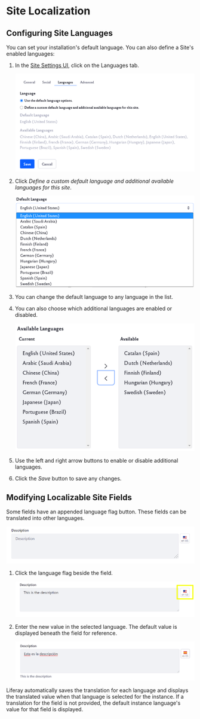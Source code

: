 # Site Localization

## Configuring Site Languages

You can set your installation's default language. You can also define a Site's enabled languages:

1. In the [Site Settings UI](../site-settings-ui-reference.md), click on the Languages tab.

   ![In the Site settings, click on the Languages tab.](images/01.png)

1. Click *Define a custom default language and additional available languages for this site*.

   ![Click on Define a custom default language and additional available languages for this site.](images/02.png)

1. You can change the default language to any language in the list.

1. You can also choose which additional languages are enabled or disabled.

   ![Choose which additional languages are enabled](images/03.png)

1. Use the left and right arrow buttons to enable or disable additional languages.

1. Click the *Save* button to save any changes.

## Modifying Localizable Site Fields

Some fields have an appended language flag button. These fields can be translated into other languages.

![Localizable fields are marked with a language flag.](images/04.png)

1. Click the language flag beside the field.

   ![Click the language flag next to the localizable field to enter a new value.](images/05.png)

1. Enter the new value in the selected language. The default value is displayed beneath the field for reference.

   ![Enter the new value for the selected language.](images/06.png)

Liferay automatically saves the translation for each language and displays the translated value when that language is selected for the instance. If a translation for the field is not provided, the default instance language's value for that field is displayed.
